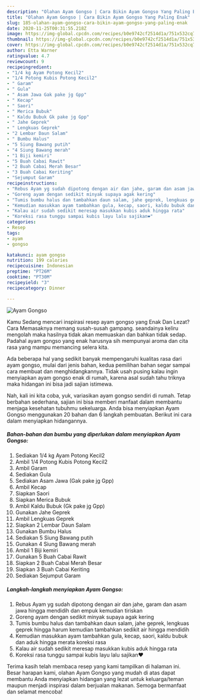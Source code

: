 ```yaml
---
description: "Olahan Ayam Gongso | Cara Bikin Ayam Gongso Yang Paling Enak"
title: "Olahan Ayam Gongso | Cara Bikin Ayam Gongso Yang Paling Enak"
slug: 185-olahan-ayam-gongso-cara-bikin-ayam-gongso-yang-paling-enak
date: 2020-11-25T00:31:55.218Z
image: https://img-global.cpcdn.com/recipes/b0e9742cf2514d1a/751x532cq70/ayam-gongso-foto-resep-utama.jpg
thumbnail: https://img-global.cpcdn.com/recipes/b0e9742cf2514d1a/751x532cq70/ayam-gongso-foto-resep-utama.jpg
cover: https://img-global.cpcdn.com/recipes/b0e9742cf2514d1a/751x532cq70/ayam-gongso-foto-resep-utama.jpg
author: Etta Warner
ratingvalue: 4.7
reviewcount: 9
recipeingredient:
- "1/4 kg Ayam Potong Kecil2"
- "1/4 Potong Kubis Potong Kecil2"
- " Garam"
- " Gula"
- " Asam Jawa Gak pake jg Gpp"
- " Kecap"
- " Saori"
- " Merica Bubuk"
- " Kaldu Bubuk Gk pake jg Gpp"
- " Jahe Geprek"
- " Lengkuas Geprek"
- "2 Lembar Daun Salam"
- " Bumbu Halus"
- "5 Siung Bawang putih"
- "4 Siung Bawang merah"
- "1 Biji kemiri"
- "5 Buah Cabai Rawit"
- "2 Buah Cabai Merah Besar"
- "3 Buah Cabai Keriting"
- "Sejumput Garam"
recipeinstructions:
- "Rebus Ayam yg sudah dipotong dengan air dan jahe, garam dan asam jawa hingga mendidih dan empuk kemudian tiriskan"
- "Goreng ayam dengan sedikit minyak supaya agak kering"
- "Tumis bumbu halus dan tambahkan daun salam, jahe geprek, lengkuas geprek hingga harum kemudian tambahkan sedikit air hingga mendidih"
- "Kemudian masukkan ayam tambahkan gula, kecap, saori, kaldu bubuk dan aduk hingga merata koreksi rasa"
- "Kalau air sudah sedikit meresap masukkan kubis aduk hingga rata"
- "Koreksi rasa tunggu sampai kubis layu lalu sajikan❤"
categories:
- Resep
tags:
- ayam
- gongso

katakunci: ayam gongso 
nutrition: 199 calories
recipecuisine: Indonesian
preptime: "PT26M"
cooktime: "PT30M"
recipeyield: "3"
recipecategory: Dinner

---
```



![Ayam Gongso](https://img-global.cpcdn.com/recipes/b0e9742cf2514d1a/751x532cq70/ayam-gongso-foto-resep-utama.jpg)

Kamu Sedang mencari inspirasi resep ayam gongso yang Enak Dan Lezat? Cara Memasaknya memang susah-susah gampang. seandainya keliru mengolah maka hasilnya tidak akan memuaskan dan bahkan tidak sedap. Padahal ayam gongso yang enak harusnya sih mempunyai aroma dan cita rasa yang mampu memancing selera kita.



Ada beberapa hal yang sedikit banyak mempengaruhi kualitas rasa dari ayam gongso, mulai dari jenis bahan, kedua pemilihan bahan segar sampai cara membuat dan menghidangkannya. Tidak usah pusing kalau ingin menyiapkan ayam gongso enak di rumah, karena asal sudah tahu triknya maka hidangan ini bisa jadi sajian istimewa.


Nah, kali ini kita coba, yuk, variasikan ayam gongso sendiri di rumah. Tetap berbahan sederhana, sajian ini bisa memberi manfaat dalam membantu menjaga kesehatan tubuhmu sekeluarga. Anda bisa menyiapkan Ayam Gongso menggunakan 20 bahan dan 6 langkah pembuatan. Berikut ini cara dalam menyiapkan hidangannya.

<!--inarticleads1-->

##### Bahan-bahan dan bumbu yang diperlukan dalam menyiapkan Ayam Gongso:

1. Sediakan 1/4 kg Ayam Potong Kecil2
1. Ambil 1/4 Potong Kubis Potong Kecil2
1. Ambil  Garam
1. Sediakan  Gula
1. Sediakan  Asam Jawa (Gak pake jg Gpp)
1. Ambil  Kecap
1. Siapkan  Saori
1. Siapkan  Merica Bubuk
1. Ambil  Kaldu Bubuk (Gk pake jg Gpp)
1. Gunakan  Jahe Geprek
1. Ambil  Lengkuas Geprek
1. Siapkan 2 Lembar Daun Salam
1. Gunakan  Bumbu Halus
1. Sediakan 5 Siung Bawang putih
1. Gunakan 4 Siung Bawang merah
1. Ambil 1 Biji kemiri
1. Gunakan 5 Buah Cabai Rawit
1. Siapkan 2 Buah Cabai Merah Besar
1. Siapkan 3 Buah Cabai Keriting
1. Sediakan Sejumput Garam




<!--inarticleads2-->

##### Langkah-langkah menyiapkan Ayam Gongso:

1. Rebus Ayam yg sudah dipotong dengan air dan jahe, garam dan asam jawa hingga mendidih dan empuk kemudian tiriskan
1. Goreng ayam dengan sedikit minyak supaya agak kering
1. Tumis bumbu halus dan tambahkan daun salam, jahe geprek, lengkuas geprek hingga harum kemudian tambahkan sedikit air hingga mendidih
1. Kemudian masukkan ayam tambahkan gula, kecap, saori, kaldu bubuk dan aduk hingga merata koreksi rasa
1. Kalau air sudah sedikit meresap masukkan kubis aduk hingga rata
1. Koreksi rasa tunggu sampai kubis layu lalu sajikan❤




Terima kasih telah membaca resep yang kami tampilkan di halaman ini. Besar harapan kami, olahan Ayam Gongso yang mudah di atas dapat membantu Anda menyiapkan hidangan yang lezat untuk keluarga/teman maupun menjadi inspirasi dalam berjualan makanan. Semoga bermanfaat dan selamat mencoba!
